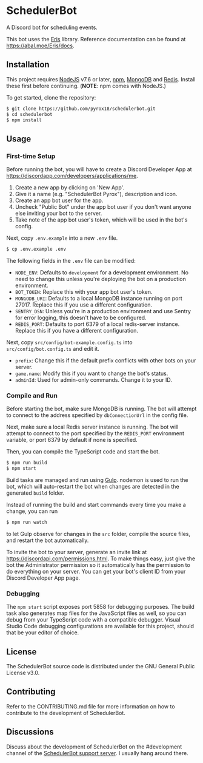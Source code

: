# SchedulerBot

A Discord bot for scheduling events.

This bot uses the [Eris](https://abal.moe/Eris/) library. Reference documentation can be found at https://abal.moe/Eris/docs.

## Installation

This project requires [NodeJS](https://nodejs.org) v7.6 or later, [npm](https://npmjs.com), [MongoDB](https://mongodb.com) and [Redis](https://redis.io). Install these first before continuing. (**NOTE**: npm comes with NodeJS.)

To get started, clone the repository:

```bash
$ git clone https://github.com/pyrox18/schedulerbot.git
$ cd schedulerbot
$ npm install
```

## Usage

### First-time Setup

Before running the bot, you will have to create a Discord Developer App at https://discordapp.com/developers/applications/me.

1. Create a new app by clicking on 'New App'.
2. Give it a name (e.g. "SchedulerBot Pyrox"), description and icon.
3. Create an app bot user for the app.
4. Uncheck "Public Bot" under the app bot user if you don't want anyone else inviting your bot to the server.
5. Take note of the app bot user's token, which will be used in the bot's config.

Next, copy `.env.example` into a new `.env` file.

```bash
$ cp .env.example .env
```

The following fields in the `.env` file can be modified:

- `NODE_ENV`: Defaults to `development` for a development environment. No need to change this unless you're deploying the bot on a production environment.
- `BOT_TOKEN`: Replace this with your app bot user's token.
- `MONGODB_URI`: Defaults to a local MongoDB instance running on port 27017. Replace this if you use a different configuration.
- `SENTRY_DSN`: Unless you're in a production environment and use Sentry for error logging, this doesn't have to be configured.
- `REDIS_PORT`: Defaults to port 6379 of a local redis-server instance. Replace this if you have a different configuration.

Next, copy `src/config/bot-example.config.ts` into `src/config/bot.config.ts` and edit it.

- `prefix`: Change this if the default prefix conflicts with other bots on your server.
- `game.name`: Modify this if you want to change the bot's status.
- `adminId`: Used for admin-only commands. Change it to your ID.

### Compile and Run

Before starting the bot, make sure MongoDB is running. The bot will attempt to connect to the address specified by `dbConnectionUrl` in the config file.

Next, make sure a local Redis server instance is running. The bot will attempt to connect to the port specified by the `REDIS_PORT` environment variable, or port 6379 by default if none is specified.

Then, you can compile the TypeScript code and start the bot.

```bash
$ npm run build
$ npm start
```

Build tasks are managed and run using [Gulp](https://gulpjs.com/). nodemon is used to run the bot, which will auto-restart the bot when changes are detected in the generated `build` folder.

Instead of running the build and start commands every time you make a change, you can run

```bash
$ npm run watch
```

to let Gulp observe for changes in the `src` folder, compile the source files, and restart the bot automatically.

To invite the bot to your server, generate an invite link at https://discordapi.com/permissions.html. To make things easy, just give the bot the Administrator permission so it automatically has the permission to do everything on your server. You can get your bot's client ID from your Discord Developer App page.

### Debugging

The `npm start` script exposes port 5858 for debugging purposes. The build task also generates map files for the JavaScript files as well, so you can debug from your TypeScript code with a compatible debugger. Visual Studio Code debugging configurations are available for this project, should that be your editor of choice.

## License

The SchedulerBot source code is distributed under the GNU General Public License v3.0.

## Contributing

Refer to the CONTRIBUTING.md file for more information on how to contribute to the development of SchedulerBot.

## Discussions

Discuss about the development of SchedulerBot on the \#development channel of the [SchedulerBot support server](https://discord.gg/CRxRn5X). I usually hang around there.